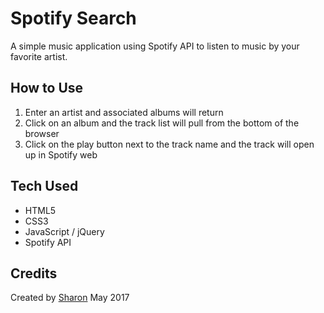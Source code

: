 # Spotify Search
A simple music application using Spotify API to listen to music by your favorite artist.

## How to Use
1. Enter an artist and associated albums will return
2. Click on an album and the track list will pull from the bottom of the browser
3. Click on the play button next to the track name and the track will open up in Spotify web

## Tech Used
* HTML5
* CSS3
* JavaScript / jQuery
* Spotify API

## Credits
Created by [Sharon](http://sharonchang.me)
May 2017
